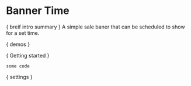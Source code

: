 # Banner Time

{ breif intro summary }
A simple sale baner that can be scheduled to show for a set time.


{ demos }

{ Getting started }

```
some code
```
{ settings }

